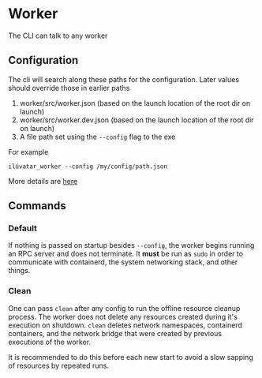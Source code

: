 # Worker

The CLI can talk to any worker

## Configuration

The cli will search along these paths for the configuration.
Later values should override those in earlier paths

1. worker/src/worker.json (based on the launch location of the root dir on launch)
1. worker/src/worker.dev.json (based on the launch location of the root dir on launch)
1. A file path set using the `--config` flag to the exe

For example
```
ilúvatar_worker --config /my/config/path.json
```

More details are [here](docs/CONFIG.md)

## Commands

### Default

If nothing is passed on startup besides `--config`, the worker begins running an RPC server and does not terminate.
It **must** be run as `sudo` in order to communicate with containerd, the system networking stack, and other things.

### Clean

One can pass `clean` after any config to run the offline resource cleanup process.
The worker does not delete any resources created during it's execution on shutdown.
`clean` deletes network namespaces, containerd containers, and the network bridge that were created by previous executions of the worker.

It is recommended to do this before each new start to avoid a slow sapping of resources by repeated runs.
